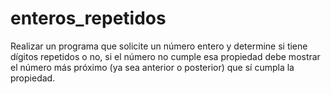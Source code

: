 # enteros_repetidos
Realizar un programa que solicite un número entero y determine si tiene dígitos repetidos o no, si el número no cumple esa propiedad debe mostrar el número más próximo (ya sea anterior o posterior) que sí cumpla la propiedad.
